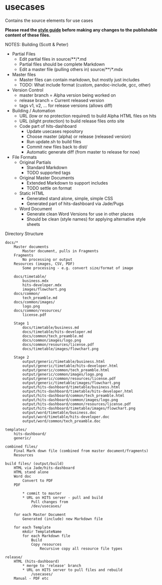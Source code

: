 # usecases
Contains the source elements for use cases

**Please read the [style guide](https://github.com/nsip/usecases/wiki/Style-guide) before making any changes to the publishable content of these files.**


NOTES: Building (Scott & Peter)

* Partial Files
	* Edit partial files in source/**/*.md
	* Partial files should be complete Markdown
	* Edit a master file (pulling others in) source/**/*.mdx
* Master files
	* Master files can contain markdown, but mostly just includes
	* TODO: What include format (custom, pandoc-include, gcc, other)
* Version Control
	* master branch = Alpha version being worked on
	* release branch = Current released version
	* tags v1, v2, ... for release versions (allows diff)
* Building / Automation
	* URL (low or no protection required) to build Alpha HTML files on hits
	* URL (slight protection) to build release files onto site
	* Code part of hits-dashboard
		* Update usecases repository
		* Choose master (alpha) or release (released version)
		* Run update.sh to build files
		* Commit new files back to dist/
		* Automatic generate diff (from master to release for now)
* File Formats
	* Original Partials
		* Standard Markdown
		* TODO supported tags
	* Original Master Documents
		* Extended Markdown to support includes
		* TODO settle on format
	* Static HTML
		* Generated stand alone, simple, simple CSS
		* Generated part of hits-dashboard via Jade/Pugs
	* Word Document
		* Generate clean Word Versions for use in other places
		* Should be clean (style names) for applying alternative style sheets



Directory Structure


	docs/*
		Master documents
			Master document, pulls in Fragments
		Fragments
			No processing or output
		Resources (images, CSV, PDF)
			Some processing - e.g. convert size/format of image

		docs/timetable/
			business.mdx
			hits-developer.mdx
			images/flowchart.png
		docs/common/
			tech_preamble.md
		docs/common/images/
			logo.png
		docs/common/resources/
			license.pdf

		Stage 1
			docs/timetable/business.md
			docs/timetable/hits-developer.md
			docs/common/tech_preamble.md
			docs/common/images/logo.png
			docs/common/resources/license.pdf
			docs/timetable/images/flowchart.png

		Stage 2
			output/generic/timetable/business.html
			output/generic/timetable/hits-developer.html
			output/generic/common/tech_preamble.html
			output/generic/common/images/logo.png
			output/generic/common/resources/license.pdf
			output/generic/timetable/images/flowchart.png
			output/hits-dashboard/timetable/business.html
			output/hits-dashboard/timetable/hits-developer.html
			output/hits-dashboard/common/tech_preamble.html
			output/hits-dashboard/common/images/logo.png
			output/hits-dashboard/common/resources/license.pdf
			output/hits-dashboard/timetable/images/flowchart.png
			output/word/timetable/business.doc
			output/word/timetable/hits-developer.doc
			output/word/common/tech_preamble.doc

	templates/
		hits-dashboard/
		generic/

	combined files/
		Final Mark down file (combined from master document/fragments)
		Resources

	build files/ (output/build)
		HTML via Jade/hits-dashboard
		HTML stand alone
		Word doc 
			Convert to PDF
		PDF

			* commit to master
			* URL on HITS server - pull and build
				Pull changes from 
				/dev/usecases/

		for each Master Document
			Generated (include) new Markdown file

		for each Template
			mkdir TemplateName
			for each Markdown file
				Build
				Copy resources
					Recursive copy all resource file types

	release/
		HTML (hits-dashboard)
			* merge to 'release' branch
			* URL on HITS server to pull files and rebuild
				/usecases/
		Manual - PDF etc

